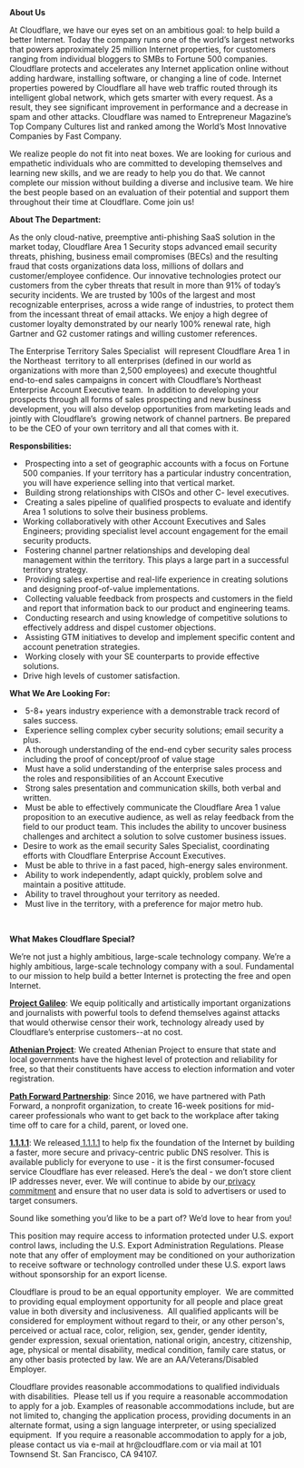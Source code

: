 <div class="content-intro">
	<div><strong>About Us</strong></div>
	<div>
		<p><span style="font-weight: 400;">At Cloudflare, we have our eyes set on an ambitious goal: to help build a better Internet. Today the company runs one of the world’s largest networks that powers approximately 25 million Internet properties, for customers ranging from individual bloggers to SMBs to Fortune 500 companies. Cloudflare protects and accelerates any Internet application online without adding hardware, installing software, or changing a line of code. Internet properties powered by Cloudflare all have web traffic routed through its intelligent global network, which gets smarter with every request. As a result, they see significant improvement in performance and a decrease in spam and other attacks. Cloudflare was named to Entrepreneur Magazine’s Top Company Cultures list and ranked among the World’s Most Innovative Companies by Fast Company.</span><span style="font-weight: 400;">&nbsp;</span></p>
		<p><span style="font-weight: 400;">We realize people do not fit into neat boxes. We are looking for curious and empathetic individuals who are committed to developing themselves and learning new skills, and we are ready to help you do that. We cannot complete our mission without building a diverse and inclusive team. We hire the best people based on an evaluation of their potential and support them throughout their time at Cloudflare. Come join us!&nbsp;</span></p>
	</div>
</div>
<p><strong>About The Department:</strong></p>
<p><span style="font-weight: 400;">As the only cloud-native, preemptive anti-phishing SaaS solution in the market today, Cloudflare Area 1 Security stops advanced email security threats, phishing, business email compromises (BECs) and the resulting fraud that costs organizations data loss, millions of dollars and customer/employee confidence. Our innovative technologies protect our customers from the cyber threats that result in more than 91% of today’s security incidents. We are trusted by 100s of the largest and most recognizable enterprises, across a wide range of industries, to protect them from the incessant threat of email attacks. We enjoy a high degree of customer loyalty demonstrated by our nearly 100% renewal rate, high Gartner and G2 customer ratings and willing customer references.</span></p>
<p><span style="font-weight: 400;">The Enterprise Territory Sales Specialist&nbsp; will represent Cloudflare Area 1 in the Northeast&nbsp; territory to all enterprises (defined in our world as organizations with more than 2,500 employees) and execute thoughtful end-to-end sales campaigns in concert with Cloudflare’s Northeast Enterprise Account Executive team.&nbsp; In addition to developing your prospects through all forms of sales prospecting and new business development, you will also develop opportunities from marketing leads and jointly with Cloudflare’s&nbsp; growing network of channel partners. Be prepared to be the CEO of your own territory and all that comes with it. &nbsp;</span></p>
<p><strong>Responsbilities:</strong></p>
<ul>
	<li style="font-weight: 400;"><span style="font-weight: 400;">&nbsp;Prospecting into a set of geographic accounts with a focus on Fortune 500 companies. If your territory has a particular industry concentration, you will have experience selling into that vertical market.</span></li>
	<li style="font-weight: 400;"><span style="font-weight: 400;">&nbsp;Building strong relationships with CISOs and other C- level executives.</span></li>
	<li style="font-weight: 400;"><span style="font-weight: 400;">&nbsp;Creating a sales pipeline of qualified prospects to evaluate and identify Area 1 solutions to solve their business problems.</span></li>
	<li style="font-weight: 400;"><span style="font-weight: 400;">Working collaboratively with other Account Executives and Sales Engineers; providing specialist level account engagement for the email security products.</span></li>
	<li style="font-weight: 400;"><span style="font-weight: 400;">&nbsp;Fostering channel partner relationships and developing deal management within the territory. This plays a large part in a successful territory strategy.</span></li>
	<li style="font-weight: 400;"><span style="font-weight: 400;">&nbsp;Providing sales expertise and real-life experience in creating solutions and designing proof-of-value implementations.</span></li>
	<li style="font-weight: 400;"><span style="font-weight: 400;">&nbsp;Collecting valuable feedback from prospects and customers in the field and report that information back to our product and engineering teams.</span></li>
	<li style="font-weight: 400;"><span style="font-weight: 400;">&nbsp;Conducting research and using knowledge of competitive solutions to effectively address and dispel customer objections.</span></li>
	<li style="font-weight: 400;"><span style="font-weight: 400;">&nbsp;Assisting GTM initiatives to develop and implement specific content and account penetration strategies.</span></li>
	<li style="font-weight: 400;"><span style="font-weight: 400;">&nbsp;Working closely with your SE counterparts to provide effective solutions.</span></li>
	<li style="font-weight: 400;"><span style="font-weight: 400;">Drive high levels of customer satisfaction.</span></li>
</ul>
<p><strong>What We Are Looking For:</strong></p>
<ul>
	<li style="font-weight: 400;"><span style="font-weight: 400;">&nbsp;5-8+ years industry experience with a demonstrable track record of sales success.</span></li>
	<li style="font-weight: 400;"><span style="font-weight: 400;">&nbsp;Experience selling complex cyber security solutions; email security a plus.</span></li>
	<li style="font-weight: 400;"><span style="font-weight: 400;">&nbsp;A thorough understanding of the end-end cyber security sales process including the proof of concept/proof of value stage</span></li>
	<li style="font-weight: 400;"><span style="font-weight: 400;">&nbsp;Must have a solid understanding of the enterprise sales process and the roles and responsibilities of an Account Executive</span></li>
	<li style="font-weight: 400;"><span style="font-weight: 400;">&nbsp;Strong sales presentation and communication skills, both verbal and written.</span></li>
	<li style="font-weight: 400;"><span style="font-weight: 400;">&nbsp;Must be able to effectively communicate the Cloudflare Area 1 value proposition to an executive audience, as well as relay feedback from the field to our product team. This includes the ability to uncover business challenges and architect a solution to solve customer business issues.</span></li>
	<li style="font-weight: 400;"><span style="font-weight: 400;">Desire to work as the email security Sales Specialist, coordinating efforts with Cloudflare Enterprise Account Executives.</span></li>
	<li style="font-weight: 400;"><span style="font-weight: 400;">&nbsp;Must be able to thrive in a fast paced, high-energy sales environment.</span></li>
	<li style="font-weight: 400;"><span style="font-weight: 400;">&nbsp;Ability to work independently, adapt quickly, problem solve and maintain a positive attitude.</span></li>
	<li style="font-weight: 400;"><span style="font-weight: 400;">&nbsp;Ability to travel throughout your territory as needed.</span></li>
	<li style="font-weight: 400;"><span style="font-weight: 400;">&nbsp;Must live in the territory, with a preference for major metro hub.</span></li>
</ul>
<p>&nbsp;</p>
<div class="content-conclusion">
	<p><strong>What Makes Cloudflare Special?</strong></p>
	<p><span style="font-weight: 400;">We’re not just a highly ambitious, large-scale technology company. We’re a highly ambitious, large-scale technology company with a soul. Fundamental to our mission to help build a better Internet is protecting the free and open Internet.</span></p>
	<p><a href="https://blog.cloudflare.com/protecting-free-expression-online/"><strong>Project Galileo</strong></a><span style="font-weight: 400;">: We equip politically and artistically important organizations and journalists with powerful tools to defend themselves against attacks that would otherwise censor their work, technology already used by Cloudflare’s enterprise customers--at no cost.</span></p>
	<p><strong><a href="https://www.cloudflare.com/athenian/">Athenian Project</a></strong><span style="font-weight: 400;">: We created Athenian Project to ensure that state and local governments have the highest level of protection and reliability for free, so that their constituents have access to election information and voter registration.</span></p>
	<p><a href="https://blog.cloudflare.com/tag/path-forward/"><strong>Path Forward Partnership</strong></a><span style="font-weight: 400;">: Since 2016, we have partnered with Path Forward, a nonprofit organization, to create 16-week positions for mid-career professionals who want to get back to the workplace after taking time off to care for a child, parent, or loved one.</span></p>
	<p><a href="https://1.1.1.1/"><strong>1.1.1.1</strong></a><span style="font-weight: 400;">: We released</span><a href="https://1.1.1.1/"> <span style="font-weight: 400;">1.1.1.1</span></a><span style="font-weight: 400;"> to help fix the foundation of the Internet by building a faster, more secure and privacy-centric public DNS resolver. This is available publicly for everyone to use - it is the first consumer-focused service Cloudflare has ever released. Here’s the deal - we don’t store client IP addresses never, ever. We will continue to abide by our</span><a href="https://developers.cloudflare.com/1.1.1.1/privacy/public-dns-resolver"> privacy commitment</a><span style="font-weight: 400;"> and ensure that no user data is sold to advertisers or used to target consumers.</span></p>
	<p><span style="font-weight: 400;">Sound like something you’d like to be a part of? We’d love to hear from you!</span></p>
	<p><span style="font-weight: 400;">This position may require access to information protected under U.S. export control laws, including the U.S. Export Administration Regulations. Please note that any offer of employment may be conditioned on your authorization to receive software or technology controlled under these U.S. export laws without sponsorship for an export license.</span></p>
	<p><span style="font-weight: 400;">Cloudflare is proud to be an equal opportunity employer. &nbsp;We are committed to providing equal employment opportunity for all people and place great value in both diversity and inclusiveness. &nbsp;All qualified applicants will be considered for employment without regard to their, or any other person's, perceived or actual</span> <span style="font-weight: 400;">race, color, religion, sex, gender, gender identity, gender expression, sexual orientation, national origin, ancestry, citizenship, age, physical or mental disability, medical condition, family care status, or any other basis protected by law. </span><span style="font-weight: 400;">We are an AA/Veterans/Disabled Employer.</span></p>
	<p><span style="font-weight: 400;">Cloudflare provides reasonable accommodations to qualified individuals with disabilities. &nbsp;Please tell us if you require a reasonable accommodation to apply for a job. Examples of reasonable accommodations include, but are not limited to, changing the application process, providing documents in an alternate format, using a sign language interpreter, or using specialized equipment. &nbsp;If you require a reasonable accommodation to apply for a job, please contact us via e-mail at </span><span style="font-weight: 400;">hr@cloudflare.com</span><span style="font-weight: 400;"> or via mail at 101 Townsend St. San Francisco, CA 94107.</span></p>
</div>